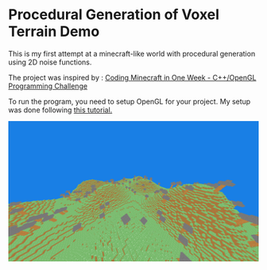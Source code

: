 # Procedural Generation of Voxel Terrain Demo
This is my first attempt at a minecraft-like world with procedural generation using 2D noise functions.

The project was inspired by : [Coding Minecraft in One Week - C++/OpenGL Programming Challenge](https://www.youtube.com/watch?v=Xq3isov6mZ8&t=169s)

To run the program, you need to setup OpenGL for your project. My setup was done following [this tutorial.](https://learnopengl.com/Getting-started/Creating-a-window) 

![End product image](/sample.png)
